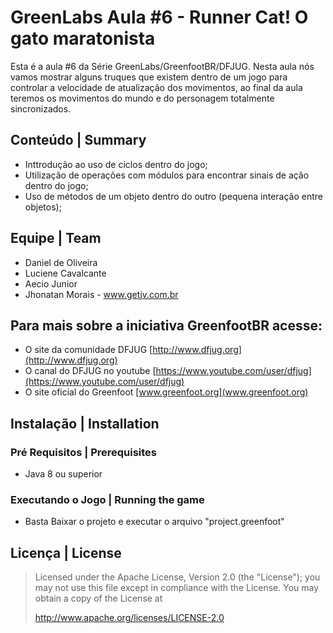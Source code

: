 # GreenLabs Aula #6 - Runner Cat! O gato maratonista
Esta é a aula #6 da Série GreenLabs/GreenfootBR/DFJUG. 
Nesta aula nós vamos mostrar alguns truques que existem dentro de um jogo para controlar a velocidade de atualização dos movimentos, ao final da aula teremos os movimentos do mundo e do personagem totalmente sincronizados.


## Conteúdo | Summary
* Inttrodução ao uso de ciclos dentro do jogo;
* Utilização de operações com módulos para encontrar sinais de ação dentro do jogo;
* Uso de métodos de um objeto dentro do outro (pequena interação entre objetos);

## Equipe | Team

* Daniel de Oliveira
* Luciene Cavalcante
* Aecio Junior
* Jhonatan Morais - www.getjv.com.br

## Para mais sobre a iniciativa GreenfootBR acesse:
* O site da comunidade DFJUG [http://www.dfjug.org](http://www.dfjug.org)
* O canal do DFJUG no youtube [https://www.youtube.com/user/dfjug](https://www.youtube.com/user/dfjug)
* O site oficial do Greenfoot [www.greenfoot.org](www.greenfoot.org)

## Instalação | Installation

### Pré Requisitos | Prerequisites

* Java 8 ou superior

### Executando o Jogo | Running the game

* Basta Baixar o projeto e executar o arquivo "project.greenfoot"

## Licença | License

> Licensed under the Apache License, Version 2.0 (the "License"); you may not use this file except in compliance with the License.
> You may obtain a copy of the License at
>
>    http://www.apache.org/licenses/LICENSE-2.0
>
